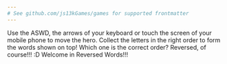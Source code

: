 ```yaml
---
# See github.com/js13kGames/games for supported frontmatter
---
```

Use the ASWD, the arrows of your keyboard or touch the screen of your mobile phone to move the hero.
Collect the letters in the right order to form the words shown on top! Which one is the correct order?
Reversed, of course!!! :D
Welcome in Reversed Words!!!